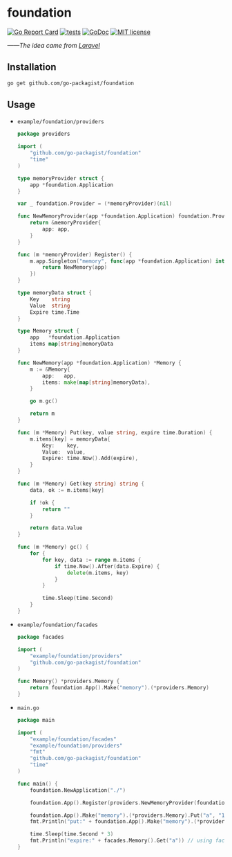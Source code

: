 # foundation

[![Go Report Card](https://goreportcard.com/badge/github.com/go-packagist/foundation)](https://goreportcard.com/report/github.com/go-packagist/foundation)
[![tests](https://github.com/go-packagist/foundation/actions/workflows/go.yml/badge.svg)](https://github.com/go-packagist/foundation/actions/workflows/go.yml)
[![GoDoc](https://pkg.go.dev/badge/github.com/go-packagist/foundation)](https://pkg.go.dev/github.com/go-packagist/foundation)
[![MIT license](https://img.shields.io/badge/license-MIT-brightgreen.svg)](https://opensource.org/licenses/MIT)

_——The idea came from [Laravel](https://github.com/laravel)_

## Installation

```bash
go get github.com/go-packagist/foundation
```

## Usage

- `example/foundation/providers`
    
    ```go
    package providers
    
    import (
        "github.com/go-packagist/foundation"
        "time"
    )
    
    type memoryProvider struct {
        app *foundation.Application
    }
    
    var _ foundation.Provider = (*memoryProvider)(nil)
    
    func NewMemoryProvider(app *foundation.Application) foundation.Provider {
        return &memoryProvider{
            app: app,
        }
    }
    
    func (m *memoryProvider) Register() {
        m.app.Singleton("memory", func(app *foundation.Application) interface{} {
            return NewMemory(app)
        })
    }
    
    type memoryData struct {
        Key    string
        Value  string
        Expire time.Time
    }
    
    type Memory struct {
        app   *foundation.Application
        items map[string]memoryData
    }
    
    func NewMemory(app *foundation.Application) *Memory {
        m := &Memory{
            app:   app,
            items: make(map[string]memoryData),
        }
    
        go m.gc()
    
        return m
    }
    
    func (m *Memory) Put(key, value string, expire time.Duration) {
        m.items[key] = memoryData{
            Key:    key,
            Value:  value,
            Expire: time.Now().Add(expire),
        }
    }
    
    func (m *Memory) Get(key string) string {
        data, ok := m.items[key]
    
        if !ok {
            return ""
        }
    
        return data.Value
    }
    
    func (m *Memory) gc() {
        for {
            for key, data := range m.items {
                if time.Now().After(data.Expire) {
                    delete(m.items, key)
                }
            }
    
            time.Sleep(time.Second)
        }
    }
    ```
  
- `example/foundation/facades`

  ```go
  package facades
  
  import (
      "example/foundation/providers"
      "github.com/go-packagist/foundation"
  )
  
  func Memory() *providers.Memory {
      return foundation.App().Make("memory").(*providers.Memory)
  }
  ```
  
- `main.go`

    ```go
    package main
    
    import (
        "example/foundation/facades"
        "example/foundation/providers"
        "fmt"
        "github.com/go-packagist/foundation"
        "time"
    )
    
    func main() {
        foundation.NewApplication("./")
    
        foundation.App().Register(providers.NewMemoryProvider(foundation.App()))
    
        foundation.App().Make("memory").(*providers.Memory).Put("a", "111", time.Second*2)
        fmt.Println("put:" + foundation.App().Make("memory").(*providers.Memory).Get("a"))
    
        time.Sleep(time.Second * 3)
        fmt.Println("expire:" + facades.Memory().Get("a")) // using facades
    }
    ```
